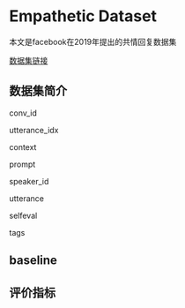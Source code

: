 # Empathetic Dataset

本文是facebook在2019年提出的共情回复数据集

[数据集链接](https://github.com/facebookresearch/EmpatheticDialogues)

## 数据集简介

conv_id

utterance_idx

context

prompt

speaker_id

utterance

selfeval

tags

## baseline


## 评价指标

